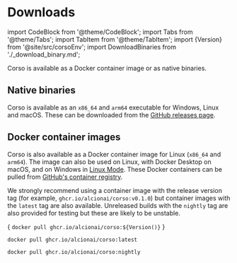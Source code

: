 # Downloads

import CodeBlock from '@theme/CodeBlock';
import Tabs from '@theme/Tabs';
import TabItem from '@theme/TabItem';
import {Version} from '@site/src/corsoEnv';
import DownloadBinaries from './_download_binary.md';

Corso is available as a Docker container image or as native binaries.

## Native binaries

Corso is available as an `x86_64` and `arm64` executable for Windows, Linux and macOS. These can be downloaded from
the [GitHub releases page](https://github.com/alcionai/corso/releases).

<DownloadBinaries />

## Docker container images

Corso is also available as a Docker container image for Linux (`x86_64` and `arm64`). The image can also be used on
Linux, with Docker Desktop on macOS, and on Windows in
[Linux Mode](https://docs.microsoft.com/en-us/virtualization/windowscontainers/quick-start/quick-start-windows-10-linux).
These Docker containers can be pulled from [GitHub's container registry](https://github.com/alcionai/corso/pkgs/container/corso).

We strongly recommend using a container image with the release version tag (for example,
`ghcr.io/alcionai/corso:v0.1.0`) but container images with the `latest` tag are also available. Unreleased builds
with the `nightly` tag are also provided for testing but these are likely to be unstable.

<Tabs groupId="docker">
<TabItem value="release" label="Official Release">

<CodeBlock language="bash">{
`docker pull ghcr.io/alcionai/corso:${Version()}`
}</CodeBlock>

</TabItem>
<TabItem value="latest" label="Latest">

   ```bash
   docker pull ghcr.io/alcionai/corso:latest
   ```

</TabItem>
<TabItem value="nightly" label="Nightly (Unstable)">

   ```bash
   docker pull ghcr.io/alcionai/corso:nightly
   ```

</TabItem>
</Tabs>
